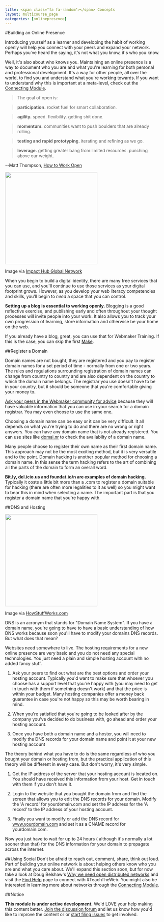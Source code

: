 ```yaml
---
title: <span class="fa fa-random"></span> Concepts
layout: multicourse_page
categories: [onlinepresence]
---
```


#Building an Online Presence

Introducing yourself as a learner and developing the habit of working openly will help you connect with your peers and expand your network. Perhaps you've heard the saying, it's not what you know, it's who you know.

Well, it's also about who knows you. Maintaining an online presence is a way to document who you are and what you're learning for both personal and professional development. It's a way for other people, all over the world, to find you and understand what you're working towards. If you want to understand why this is important at a meta-level, check out the [Connecting Module](http://training.webmakerprototypes.org/en/connecting/concepts/).

>The goal of open is:

>**participation.** rocket fuel for smart collaboration.

>**agility.** speed. flexibility. getting shit done.

>**momentum.** communities want to push boulders that are already rolling.

>**testing and rapid prototyping.** iterating and refining as we go.

>**leverage.** getting greater bang from limited resources. punching above our weight.

--Matt Thompson, [How to Work Open](http://openmatt.org/2011/04/06/how-to-work-open/)

<div class="attribution">
<a href="https://www.flickr.com/photos/thehub/3344202773/"><img src="https://c2.staticflickr.com/4/3607/3344202773_154217f0e4_z.jpg?zz=1" width="300px"></a>

<p>Image via <a href="https://www.flickr.com/photos/thehub/">Impact Hub Global Network</a>
</p>
</div>

When you begin to build a digital identity, there are many free services that you can use, and you'll continue to use those services as your digital footprint grows. However, as you develop your web literacy competencies and skills, you'll begin to *need* a space that you can control.

**Setting up a blog is essential to working openly.** Blogging is a good reflective exercise, and publishing early and often throughout your thought processes will invite people into your work. It also allows you to track your own progression of learning, store information and otherwise be your home on the web.

If you already have a blog, great, you can use that for Webmaker Training. If this is the case, you can skip the first [Make](http://training.webmakerprototypes.org/en/onlinepresence/make/).

##Register a Domain
  
Domain names are not bought, they are registered and you pay to register domain names for a set period of time - normally from one or two years. 
The rules and regulations surrounding registration of domain names can change from country to country and are also dependent on the country to which the domain name belongs. The registrar you use doesn't have to be in your country, but it should be someone that you're comfortable giving your money to.
     
[Ask your peers in the Webmaker community for advice](http://discourse.webmakerprototypes.org/category/training/connecting) because they will have valuable information that you can use in your search for a domain registrar. You may even choose to use the same one. 
 
Choosing a domain name can be easy or it can be very difficult. It all depends on what you're trying to do and there are no wrong or right answers. You can have any domain name that is not already registered. You can use sites like [domai.nr](https://domai.nr/) to check the availabilty of a domain name.

Many people choose to register their own name as their first domain name. This approach may not be the most exciting method, but it is very versatile and to the point. Domain hacking is another popular method for choosing a domain name. In this sense the term hacking refers to the art of combining all the parts of the domain to form an overall word. 

**Bit.ly, del.icio.us and foundat.io/n are examples of domain hacking.** Typically it costs a little bit more than a .com to register a domain suitable for hacking (there are often more legalities to it as well) so you might want to bear this in mind when selecting a name. The important part is that you register a domain name that you're happy with.

##DNS and Hosting
<div class="attribution">
<a href="http://s.hswstatic.com/gif/dns-rev-1.gif"><img src="http://s.hswstatic.com/gif/dns-rev-1.gif" width="300px"></a>

<p>Image via <a href="http://www.howstuffworks.com/dns.htm">HowStuffWorks.com</a>
</p>
</div>


DNS is an acronym that stands for "Domain Name System". If you have a domain name, you're going to have to have a basic understanding of how DNS works because soon you'll have to modify your domains DNS records. But what does that mean?

Websites need somewhere to live. The hosting requirements for a new online presence are very basic and you do not need any special technologies. You just need a plain and simple hosting account with no added fancy stuff.

1. Ask your peers to find out what are the best options and order your hosting account. Typically you'd want to make sure that whoever you choose has a support level that you're happy with (you may need to get in touch with them if something doesn't work) and that the price is within your budget. Many hosting companies offer a money back guarantee in case you're not happy so this may be worth bearing in mind.
     
2. When you're satisfied that you're going to be looked after by the company you've decided to do business with, go ahead and order your hosting account. 

3. Once you have both a domain name and a hoster, you will need to modify the DNS records for your domain name and point it at your new hosting account     
  
The theory behind what you have to do is the same regardless of who you bought your domain or hosting from, but the practical application of this theory will be different in every case. But don't worry, it's very simple. 

1. Get the IP address of the server that your hosting account is located on. You should have received this information from your host. Get in touch with them if you don't have it.

2. Login to the website that you bought the domain from and find the screen that allows you to edit the DNS records for your domain. Modify the 'A record' for yourdomain.com and set the IP address for the 'A record' to the IP address of your hosting account.

3. Finally you want to modify or add the DNS record for www.yourdomain.com and set it as a CNAME record for yourdomain.com.
     
Now you just have to wait for up to 24 hours ( although it's normally a lot sooner than that) for the DNS information for your domain to propagate across the internet. 

##Using Social
Don't be afraid to reach out, comment, share, think out loud. Part of building your online network is about helping others know who you are and what you care about. We'll expand this section soon, but for now take a look at Doug Belshaw's [Why we need open distributed networks](http://dougbelshaw.com/blog/2011/11/11/why-we-need-open-distributed-social-networks/) and visit the [Find Help](https://training.webmakerprototypes.org/en/help/) page to connect with #TeachTheWeb. You might also be interested in learning more about networks through the [Connecting Module](https://training.webmakerprototypes.org/en/connecting/concepts/).

##Notice
<div class="alert alert-info">
<strong>This module is under active development.</strong> We'd LOVE your help making this content better. <a href="http://discourse.webmakerprototypes.org/category/training/connecting">Join the discussion forum</a> and let us know how you'd like to improve the content or or <a href="https://github.com/mozilla/school-of-webmaking/issues">start filing issues</a> to get involved.
</div>
